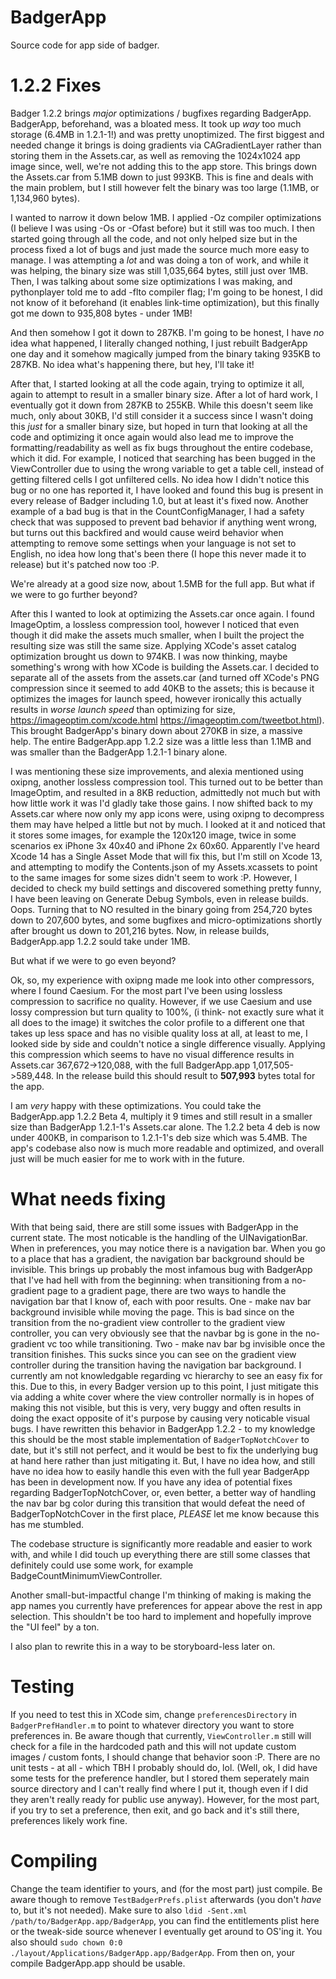 # BadgerApp
Source code for app side of badger.

# 1.2.2 Fixes
Badger 1.2.2 brings *major* optimizations / bugfixes regarding BadgerApp. BadgerApp, beforehand, was a bloated mess. It took up *way* too much storage (6.4MB in 1.2.1-1!) and was pretty unoptimized. The first biggest and needed change it brings is doing gradients via CAGradientLayer rather than storing them in the Assets.car, as well as removing the 1024x1024 app image since, well, we're not adding this to the app store. This brings down the Assets.car from 5.1MB down to just 993KB. This is fine and deals with the main problem, but I still however felt the binary was too large (1.1MB, or 1,134,960 bytes).

I wanted to narrow it down below 1MB. I applied -Oz compiler optimizations (I believe I was using -Os or -Ofast before) but it still was too much. I then started going through all the code, and not only helped size but in the process fixed a lot of bugs and just made the source much more easy to manage. I was attempting a *lot* and was doing a ton of work, and while it was helping, the binary size was still 1,035,664 bytes, still just over 1MB. Then, I was talking about some size optimizations I was making, and pythonplayer told me to add -flto compiler flag; I'm going to be honest, I did not know of it beforehand (it enables link-time optimization), but this finally got me down to 935,808 bytes - under 1MB!

And then somehow I got it down to 287KB. I'm going to be honest, I have *no* idea what happened, I literally changed nothing, I just rebuilt BadgerApp one day and it somehow magically jumped from the binary taking 935KB to 287KB. No idea what's happening there, but hey, I'll take it!

After that, I started looking at all the code again, trying to optimize it all, again to attempt to result in a smaller binary size. After a lot of hard work, I eventually got it down from 287KB to 255KB. While this doesn't seem like much, only about 30KB, I'd still consider it a success since I wasn't doing this *just* for a smaller binary size, but hoped in turn that looking at all the code and optimizing it once again would also lead me to improve the formatting/readability as well as fix bugs throughout the entire codebase, which it did. For example, I noticed that searching has been bugged in the ViewController due to using the wrong variable to get a table cell, instead of getting filtered cells I got unfiltered cells. No idea how I didn't notice this bug or no one has reported it, I have looked and found this bug is present in every release of Badger including 1.0, but at least it's fixed now. Another example of a bad bug is that in the CountConfigManager, I had a safety check that was supposed to prevent bad behavior if anything went wrong, but turns out this backfired and would cause weird behavior when attempting to remove some settings when your language is not set to English, no idea how long that's been there (I hope this never made it to release) but it's patched now too :P.

We're already at a good size now, about 1.5MB for the full app. But what if we were to go further beyond?

After this I wanted to look at optimizing the Assets.car once again. I found ImageOptim, a lossless compression tool, however I noticed that even though it did make the assets much smaller, when I built the project the resulting size was still the same size. Applying XCode's asset catalog optimization brought us down to 974KB. I was now thinking, maybe something's wrong with how XCode is building the Assets.car. I decided to separate all of the assets from the assets.car (and turned off XCode's PNG compression since it seemed to add 40KB to the assets; this is because it optimizes the images for launch speed, however ironically this actually results in *worse launch speed* than optimizing for size, https://imageoptim.com/xcode.html https://imageoptim.com/tweetbot.html). This brought BadgerApp's binary down about 270KB in size, a massive help. The entire BadgerApp.app 1.2.2 size was a little less than 1.1MB and was smaller than the BadgerApp 1.2.1-1 binary alone.

I was mentioning these size improvements, and alexia mentioned using oxipng, another lossless compression tool. This turned out to be better than ImageOptim, and resulted in a 8KB reduction, admittedly not much but with how little work it was I'd gladly take those gains. I now shifted back to my Assets.car where now only my app icons were, using oxipng to decompress them may have helped a little but not by much. I looked at it and noticed that it stores some images, for example the 120x120 image, twice in some scenarios ex iPhone 3x 40x40 and iPhone 2x 60x60. Apparently I've heard Xcode 14 has a Single Asset Mode that will fix this, but I'm still on Xcode 13, and attempting to modify the Contents.json of my Assets.xcassets to point to the same images for some sizes didn't seem to work :P. However, I decided to check my build settings and discovered something pretty funny, I have been leaving on Generate Debug Symbols, even in release builds. Oops. Turning that to NO resulted in the binary going from 254,720 bytes down to 207,600 bytes, and some bugfixes and micro-optimizations shortly after brought us down to 201,216 bytes. Now, in release builds, BadgerApp.app 1.2.2 sould take under 1MB.

But what if we were to go even beyond?

Ok, so, my experience with oxipng made me look into other compressors, where I found Caesium. For the most part I've been using lossless compression to sacrifice no quality. However, if we use Caesium and use lossy compression but turn quality to 100%, (i think- not exactly sure what it all does to the image) it switches the color profile to a different one that takes up less space and has no visible quality loss at all, at least to me, I looked side by side and couldn't notice a single difference visually. Applying this compression which seems to have no visual difference results in Assets.car 367,672->120,088, with the full BadgerApp.app 1,017,505->589,448. In the release build this should result to **507,993** bytes total for the app.

I am *very* happy with these optimizations. You could take the BadgerApp.app 1.2.2 Beta 4, multiply it 9 times and still result in a smaller size than BadgerApp 1.2.1-1's Assets.car alone. The 1.2.2 beta 4 deb is now under 400KB, in comparison to 1.2.1-1's deb size which was 5.4MB. The app's codebase also now is much more readable and optimized, and overall just will be much easier for me to work with in the future.

# What needs fixing

With that being said, there are still some issues with BadgerApp in the current state. The most noticable is the handling of the UINavigationBar. When in preferences, you may notice there is a navigation bar. When you go to a place that has a gradient, the navigation bar background should be invisible. This brings up probably the most infamous bug with BadgerApp that I've had hell with from the beginning: when transitioning from a no-gradient page to a gradient page, there are two ways to handle the navigation bar that I know of, each with poor results. One - make nav bar background invisible while moving the page. This is bad since on the transition from the no-gradient view controller to the gradient view controller, you can very obviously see that the navbar bg is gone in the no-gradient vc too while transitioning. Two - make nav bar bg invisible once the transition finishes. This sucks since you can see on the gradient view controller during the transition having the navigation bar background. I currently am not knowledgable regarding vc hierarchy to see an easy fix for this. Due to this, in every Badger version up to this point, I just mitigate this via adding a white cover where the view controller normally is in hopes of making this not visible, but this is very, very buggy and often results in doing the exact opposite of it's purpose by causing very noticable visual bugs. I have rewritten this behavior in BadgerApp 1.2.2 - to my knowledge this should be the most stable implementation of `BadgerTopNotchCover` to date, but it's still not perfect, and it would be best to fix the underlying bug at hand here rather than just mitigating it. But, I have no idea how, and still have no idea how to easily handle this even with the full year BadgerApp has been in development now. If you have any idea of potential fixes regarding BadgerTopNotchCover, or, even better, a better way of handling the nav bar bg color during this transition that would defeat the need of BadgerTopNotchCover in the first place, *PLEASE* let me know because this has me stumbled.

The codebase structure is significantly more readable and easier to work with, and while I did touch up everything there are still some classes that definitely could use some work, for example BadgeCountMinimumViewController.

Another small-but-impactful change I'm thinking of making is making the app names you currently have preferences for appear above the rest in app selection. This shouldn't be too hard to implement and hopefully improve the "UI feel" by a ton.

I also plan to rewrite this in a way to be storyboard-less later on.

# Testing
If you need to test this in XCode sim, change `preferencesDirectory` in `BadgerPrefHandler.m` to point to whatever directory you want to store preferences in. Be aware though that currently, `ViewController.m` still will check for a file in the hardcoded path and this will not update custom images / custom fonts, I should change that behavior soon :P. There are no unit tests - at all - which TBH I probably should do, lol. (Well, ok, I did have some tests for the preference handler, but I stored them seperately main source directory and I can't really find where I put it, though even if I did they aren't really ready for public use anyway). However, for the most part, if you try to set a preference, then exit, and go back and it's still there, preferences likely work fine.

# Compiling
Change the team identifier to yours, and (for the most part) just compile. Be aware though to remove `TestBadgerPrefs.plist` afterwards (you don't *have* to, but it's not needed). Make sure to also `ldid -Sent.xml /path/to/BadgerApp.app/BadgerApp`, you can find the entitlements plist here or the tweak-side source whenever I eventually get around to OS'ing it. You also should `sudo chown 0:0 ./layout/Applications/BadgerApp.app/BadgerApp`. From then on, your compile BadgerApp.app should be usable.
